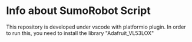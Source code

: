 # Info about SumoRobot Script
This repository is developed under vscode with platformio plugin.
In order to run this, you need to install the library "Adafruit_VL53LOX"

